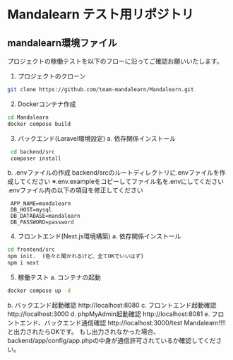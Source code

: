 # Mandalearn テスト用リポジトリ
## mandalearn環境ファイル
プロジェクトの稼働テストを以下のフローに沿ってご確認お願いいたします。
1. プロジェクトのクローン
```bash
git clone https://github.com/team-mandalearn/Mandalearn.git
```

2. Dockerコンテナ作成
```bash
cd Mandalearn
docker compose build
```

3. バックエンド(Laravel環境設定)
  a.  依存関係インストール
  ```bash
   cd backend/src
   composer install
  ```
  b. .envファイルの作成
  backend/srcのルートディレクトリに.envファイルを作成してください
  ※.env.exampleをコピーしてファイル名を.envにしてください
  .envファイル内の以下の項目を修正してください
  ```
   APP_NAME=mandalearn
   DB_HOST=mysql
   DB_DATABASE=mandalearn
   DB_PASSWORD=password
  ```

4. フロントエンド(Next.js環境構築)
  a. 依存関係インストール
  ```bash
  cd frontend/src
  npm init.  (色々と聞かれるけど、全てOKでいいはず)
  npm i next
  ```

5. 稼働テスト
  a. コンテナの起動
  ```bash
  docker compose up -d
  ```
  b. バックエンド起動確認
  http://localhost:8080
  c. フロントエンド起動確認
  http://localhost:3000
  d. phpMyAdmin起動確認
  http://localhost:8081
  e. フロントエンド、バックエンド通信確認
  http://localhost:3000/test
  Mandalearn!!!!
  と出力されたらOKです。
  もし出力されなかった場合、backend/app/config/app.phpの中身が通信許可されているか確認してください。
